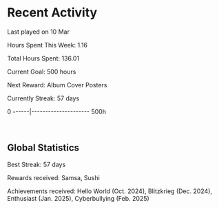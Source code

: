 # Recent Activity
Last played on 10 Mar  

Hours Spent This Week: 1.16  

Total Hours Spent: 136.01  

Current Goal: 500 hours  

Next Reward: Album Cover Posters 

Currently Streak: 57 days 

0 ------|--------------------- 500h  
<br><br>

## Global Statistics
Best Streak: 57 days

Rewards received: Samsa, Sushi

Achievements received: Hello World (Oct. 2024), Blitzkrieg (Dec. 2024), Enthusiast (Jan. 2025), Cyberbullying (Feb. 2025)

